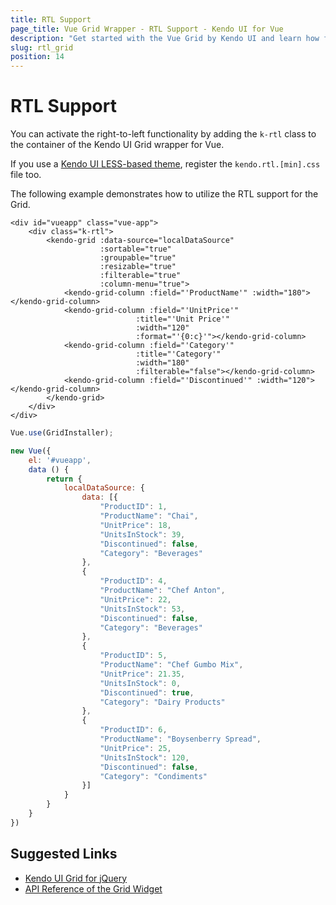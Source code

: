 ```yaml
---
title: RTL Support
page_title: Vue Grid Wrapper - RTL Support - Kendo UI for Vue
description: "Get started with the Vue Grid by Kendo UI and learn how force its RTL support."
slug: rtl_grid
position: 14
---
```


# RTL Support

You can activate the right-to-left functionality by adding the `k-rtl` class to the container of the Kendo UI Grid wrapper for Vue.

If you use a [Kendo UI LESS-based theme](https://docs.telerik.com/kendo-ui/styles-and-layout/appearance-styling), register the `kendo.rtl.[min].css` file too.

The following example demonstrates how to utilize the RTL support for the Grid.

```html-preview
<div id="vueapp" class="vue-app">
    <div class="k-rtl">
        <kendo-grid :data-source="localDataSource"
                    :sortable="true"
                    :groupable="true"
                    :resizable="true"
                    :filterable="true"
                    :column-menu="true">
            <kendo-grid-column :field="'ProductName'" :width="180"></kendo-grid-column>
            <kendo-grid-column :field="'UnitPrice'"
                            :title="'Unit Price'"
                            :width="120"
                            :format="'{0:c}'"></kendo-grid-column>
            <kendo-grid-column :field="'Category'"
                            :title="'Category'"
                            :width="180"
                            :filterable="false"></kendo-grid-column>
            <kendo-grid-column :field="'Discontinued'" :width="120"></kendo-grid-column>
        </kendo-grid>
    </div>
</div>
```
```js
Vue.use(GridInstaller);

new Vue({
    el: '#vueapp',
    data () {
        return {
            localDataSource: {
                data: [{
                    "ProductID": 1,
                    "ProductName": "Chai",
                    "UnitPrice": 18,
                    "UnitsInStock": 39,
                    "Discontinued": false,
                    "Category": "Beverages"
                },
                {
                    "ProductID": 4,
                    "ProductName": "Chef Anton",
                    "UnitPrice": 22,
                    "UnitsInStock": 53,
                    "Discontinued": false,
                    "Category": "Beverages"
                },
                {
                    "ProductID": 5,
                    "ProductName": "Chef Gumbo Mix",
                    "UnitPrice": 21.35,
                    "UnitsInStock": 0,
                    "Discontinued": true,
                    "Category": "Dairy Products"
                },
                {
                    "ProductID": 6,
                    "ProductName": "Boysenberry Spread",
                    "UnitPrice": 25,
                    "UnitsInStock": 120,
                    "Discontinued": false,
                    "Category": "Condiments"
                }]
            }
        }
    }
})
```

## Suggested Links

* [Kendo UI Grid for jQuery](https://docs.telerik.com/kendo-ui/controls/data-management/grid/overview)
* [API Reference of the Grid Widget](https://docs.telerik.com/kendo-ui/api/javascript/ui/grid)
